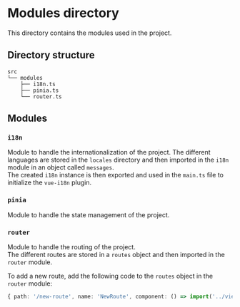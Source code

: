 # Modules directory
This directory contains the modules used in the project.

## Directory structure
```
src
└── modules
    ├── i18n.ts
    ├── pinia.ts
    └── router.ts
```

## Modules
### `i18n`
Module to handle the internationalization of the project.
The different languages are stored in the `locales` directory and then imported in the `i18n` module in an object called `messages`.  
The created `i18n` instance is then exported and used in the `main.ts` file to initialize the `vue-i18n` plugin.

### `pinia`
Module to handle the state management of the project.

### `router`
Module to handle the routing of the project.  
The different routes are stored in a `routes` object and then imported in the `router` module.

To add a new route, add the following code to the `routes` object in the `router` module:
```ts
{ path: '/new-route', name: 'NewRoute', component: () => import('../views/NewRoute.vue') }
```

